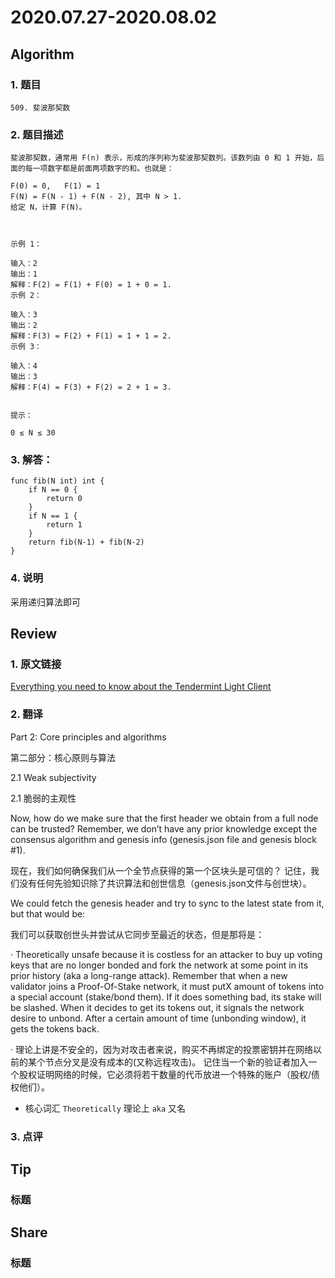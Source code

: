 # 2020.07.27-2020.08.02

## Algorithm
### 1. 题目
```
509. 斐波那契数
```
### 2. 题目描述
```
斐波那契数，通常用 F(n) 表示，形成的序列称为斐波那契数列。该数列由 0 和 1 开始，后面的每一项数字都是前面两项数字的和。也就是：

F(0) = 0,   F(1) = 1
F(N) = F(N - 1) + F(N - 2), 其中 N > 1.
给定 N，计算 F(N)。

 

示例 1：

输入：2
输出：1
解释：F(2) = F(1) + F(0) = 1 + 0 = 1.
示例 2：

输入：3
输出：2
解释：F(3) = F(2) + F(1) = 1 + 1 = 2.
示例 3：

输入：4
输出：3
解释：F(4) = F(3) + F(2) = 2 + 1 = 3.
 

提示：

0 ≤ N ≤ 30
```

### 3. 解答：
```golang
func fib(N int) int {
	if N == 0 {
		return 0
	}
	if N == 1 {
		return 1
	}
	return fib(N-1) + fib(N-2)
}
```
### 4. 说明
采用递归算法即可

## Review
### 1. 原文链接
[Everything you need to know about the Tendermint Light Client](https://medium.com/tendermint/everything-you-need-to-know-about-the-tendermint-light-client-f80d03856f98)

### 2. 翻译

Part 2: Core principles and algorithms

第二部分：核心原则与算法

2.1 Weak subjectivity

2.1 脆弱的主观性

Now, how do we make sure that the first header we obtain from a full node can be trusted? 
Remember, we don’t have any prior knowledge except the consensus algorithm and genesis info (genesis.json file and genesis block #1).

现在，我们如何确保我们从一个全节点获得的第一个区块头是可信的？
记住，我们没有任何先验知识除了共识算法和创世信息（genesis.json文件与创世块）。

We could fetch the genesis header and try to sync to the latest state from it, but that would be:

我们可以获取创世头并尝试从它同步至最近的状态，但是那将是：

· Theoretically unsafe because it is costless for an attacker to buy up voting keys that are no longer bonded and fork the network at some point in its prior history (aka a long-range attack). 
Remember that when a new validator joins a Proof-Of-Stake network, it must putX amount of tokens into a special account (stake/bond them). 
If it does something bad, its stake will be slashed. 
When it decides to get its tokens out, it signals the network desire to unbond. 
After a certain amount of time (unbonding window), it gets the tokens back.

· 理论上讲是不安全的，因为对攻击者来说，购买不再绑定的投票密钥并在网络以前的某个节点分叉是没有成本的(又称远程攻击)。
记住当一个新的验证者加入一个股权证明网络的时候，它必须将若干数量的代币放进一个特殊的账户（股权/债权他们）。



- 核心词汇
`Theoretically` 理论上
`aka` 又名


### 3. 点评


## Tip
### 标题


## Share
### 标题